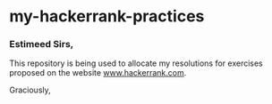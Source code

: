 # my-hackerrank-practices

### Estimeed Sirs,

This repository is being used to allocate my resolutions for exercises proposed on the website www.hackerrank.com.

Graciously,
